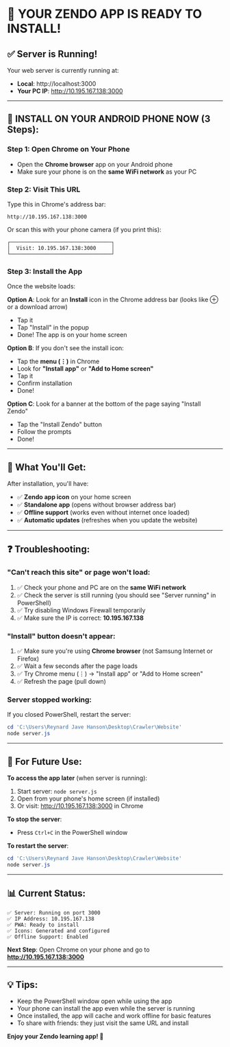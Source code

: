 # 🎉 YOUR ZENDO APP IS READY TO INSTALL!

## ✅ Server is Running!
Your web server is currently running at:
- **Local**: http://localhost:3000
- **Your PC IP**: http://10.195.167.138:3000

---

## 📱 INSTALL ON YOUR ANDROID PHONE NOW (3 Steps):

### Step 1: Open Chrome on Your Phone
- Open the **Chrome browser** app on your Android phone
- Make sure your phone is on the **same WiFi network** as your PC

### Step 2: Visit This URL
Type this in Chrome's address bar:

```
http://10.195.167.138:3000
```

Or scan this with your phone camera (if you print this):
```
┌─────────────────────────────────┐
│  Visit: 10.195.167.138:3000     │
└─────────────────────────────────┘
```

### Step 3: Install the App
Once the website loads:

**Option A**: Look for an **Install** icon in the Chrome address bar (looks like ⊕ or a download arrow)
- Tap it
- Tap "Install" in the popup
- Done! The app is on your home screen

**Option B**: If you don't see the install icon:
- Tap the **menu (⋮)** in Chrome
- Look for **"Install app"** or **"Add to Home screen"**
- Tap it
- Confirm installation
- Done!

**Option C**: Look for a banner at the bottom of the page saying "Install Zendo"
- Tap the "Install Zendo" button
- Follow the prompts
- Done!

---

## 🎯 What You'll Get:

After installation, you'll have:
- ✅ **Zendo app icon** on your home screen
- ✅ **Standalone app** (opens without browser address bar)
- ✅ **Offline support** (works even without internet once loaded)
- ✅ **Automatic updates** (refreshes when you update the website)

---

## ❓ Troubleshooting:

### "Can't reach this site" or page won't load:
1. ✅ Check your phone and PC are on the **same WiFi network**
2. ✅ Check the server is still running (you should see "Server running" in PowerShell)
3. ✅ Try disabling Windows Firewall temporarily
4. ✅ Make sure the IP is correct: **10.195.167.138**

### "Install" button doesn't appear:
1. ✅ Make sure you're using **Chrome browser** (not Samsung Internet or Firefox)
2. ✅ Wait a few seconds after the page loads
3. ✅ Try Chrome menu (⋮) → "Install app" or "Add to Home screen"
4. ✅ Refresh the page (pull down)

### Server stopped working:
If you closed PowerShell, restart the server:
```powershell
cd 'C:\Users\Reynard Jave Hanson\Desktop\Crawler\Website'
node server.js
```

---

## 🔄 For Future Use:

**To access the app later** (when server is running):
1. Start server: `node server.js`
2. Open from your phone's home screen (if installed)
3. Or visit: http://10.195.167.138:3000 in Chrome

**To stop the server**:
- Press `Ctrl+C` in the PowerShell window

**To restart the server**:
```powershell
cd 'C:\Users\Reynard Jave Hanson\Desktop\Crawler\Website'
node server.js
```

---

## 📊 Current Status:

```
✅ Server: Running on port 3000
✅ IP Address: 10.195.167.138
✅ PWA: Ready to install
✅ Icons: Generated and configured
✅ Offline Support: Enabled
```

**Next Step**: Open Chrome on your phone and go to **http://10.195.167.138:3000**

---

## 💡 Tips:

- Keep the PowerShell window open while using the app
- Your phone can install the app even while the server is running
- Once installed, the app will cache and work offline for basic features
- To share with friends: they just visit the same URL and install

**Enjoy your Zendo learning app! 🐼**
